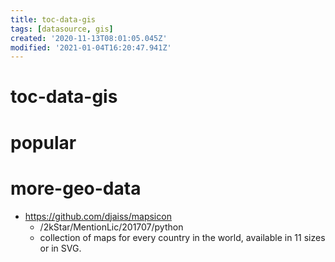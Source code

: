 ```yaml
---
title: toc-data-gis
tags: [datasource, gis]
created: '2020-11-13T08:01:05.045Z'
modified: '2021-01-04T16:20:47.941Z'
---
```


# toc-data-gis

# popular

# more-geo-data

- https://github.com/djaiss/mapsicon
  - /2kStar/MentionLic/201707/python
  - collection of maps for every country in the world, available in 11 sizes or in SVG.
